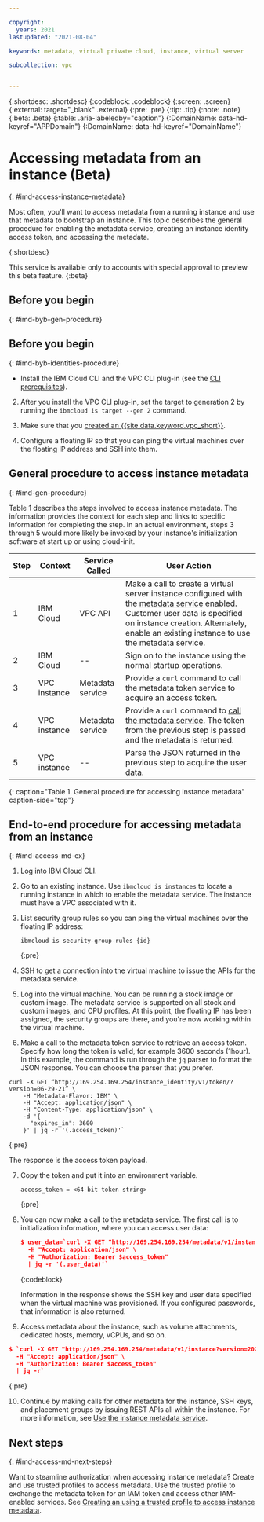 ```yaml
---

copyright:
  years: 2021
lastupdated: "2021-08-04"

keywords: metadata, virtual private cloud, instance, virtual server

subcollection: vpc


---
```


{:shortdesc: .shortdesc}
{:codeblock: .codeblock}
{:screen: .screen}
{:external: target="_blank" .external}
{:pre: .pre}
{:tip: .tip}
{:note: .note}
{:beta: .beta}
{:table: .aria-labeledby="caption"}
{:DomainName: data-hd-keyref="APPDomain"}
{:DomainName: data-hd-keyref="DomainName"}


# Accessing metadata from an instance (Beta)
{: #imd-access-instance-metadata}

Most often, you'll want to access metadata from a running instance and use that metadata to bootstrap an instance. This topic describes the general procedure for enabling the metadata service, creating an instance identity access token, and accessing the metadata. 

{:shortdesc}

This service is available only to accounts with special approval to preview this beta feature.
{:beta}

## Before you begin
{: #imd-byb-gen-procedure}

## Before you begin
{: #imd-byb-identities-procedure}

* Install the IBM Cloud CLI and the VPC CLI plug-in (see the [CLI prerequisites](/docs/vpc?topic=vpc-set-up-environment#cli-prerequisites-setup)).

2. After you install the VPC CLI plug-in, set the target to generation 2 by running the `ibmcloud is target --gen 2` command.
   
3. Make sure that you [created an {{site.data.keyword.vpc_short}}](/docs/vpc?topic=vpc-creating-a-vpc-using-cli#create-a-vpc-cli).

4. Configure a floating IP so that you can ping the virtual machines over the floating IP address and SSH into them.

## General procedure to access instance metadata
{: #imd-gen-procedure}

Table 1 describes the steps involved to access instance metadata. The information provides the context for each step and links to specific information for completing the step. In an actual environment, steps 3 through 5 would more likely be invoked by your instance's initialization software at start up or using cloud-init.

| Step | Context | Service Called | User Action |
|------|---------|----------------|-------------|
| 1    | IBM Cloud | VPC API | Make a call to create a virtual server instance configured with the [metadata service](/docs/vpc?topic=vpc-imd-configure-service) enabled. Customer user data is specified on instance creation. Alternately, enable an existing instance to use the metadata service. |
| 2    | IBM Cloud | -- | Sign on to the instance using the normal startup operations. |
| 3    | VPC instance | Metadata service | Provide a `curl` command to call the metadata token service to acquire an access token. |
| 4    | VPC instance | Metadata service | Provide a `curl` command to [call the metadata service](/docs/vpc?topic=vpc-imd-get-metadata#imd-retrieve-instance-data). The token from the previous step is passed and the metadata is returned.| 
| 5    | VPC instance | -- | Parse the JSON returned in the previous step to acquire the user data. |
{: caption="Table 1. General procedure for accessing instance metadata" caption-side="top"}

## End-to-end procedure for accessing metadata from an instance
{: #imd-access-md-ex}

1. Log into IBM Cloud CLI.

2. Go to an existing instance. Use `ibmcloud is instances` to locate a running instance in which to enable the metadata service. The instance must have a VPC associated with it.

3. List security group rules so you can ping the virtual machines over the floating IP address:

   ```
   ibmcloud is security-group-rules {id}
   ```
   {:pre}

4.	SSH to get a connection into the virtual machine to issue the APIs for the metadata service.

5.	Log into the virtual machine. You can be running a stock image or custom image. The metadata service is supported on all stock and custom images, and CPU profiles. At this point, the floating IP has been assigned, the security groups are there, and you're now working within the virtual machine.

6.	Make a call to the metadata token service to retrieve an access token.  Specify how long the token is valid, for example 3600 seconds (1hour). In this example, the command is run through the `jq` parser to format the JSON response. You can choose the parser that you prefer.

   ```
   curl -X GET “http://169.254.169.254/instance_identity/v1/token/?version=06-29-21” \
       -H "Metadata-Flavor: IBM" \
       -H "Accept: application/json" \
       -H "Content-Type: application/json" \
       -d '{ 
         "expires_in": 3600 
       }' | jq -r '(.access_token)'`
   ```
   {:pre}
   
   The response is the access token payload. 

7. Copy the token and put it into an environment variable.

   ```
   access_token = <64-bit token string>
   ```
   {:pre}

8. You can now make a call to the metadata service. The first call is to initialization information, where you can access user data:

   ```json
   $ user_data=`curl -X GET "http://169.254.169.254/metadata/v1/instance/initialization?version=2021-06-29" \
     -H "Accept: application/json" \
     -H "Authorization: Bearer $access_token"
     | jq -r '(.user_data)'`
   ```
   {:codeblock}

   Information in the response shows the SSH key and user data specified when the virtual machine was provisioned. If you configured passwords, that information is also returned.

9.	Access metadata about the instance, such as volume attachments, dedicated hosts, memory, vCPUs, and so on.

   ```json
   $ `curl -X GET "http://169.254.169.254/metadata/v1/instance?version=2021-06-29" \
     -H "Accept: application/json" \
     -H "Authorization: Bearer $access_token"
     | jq -r`
   ```
   {:pre}

10. Continue by making calls for other metadata for the instance, SSH keys, and placement groups by issuing REST APIs all within the instance. For more information, see [Use the instance metadata service](/docs/vpc?topic=vpc-imd-get-metadata).

## Next steps
{: #imd-access-md-next-steps}

Want to steamline authorization when accessing instance metadata? Create and use trusted profiles to access metadata. Use the trusted profile to exchange the metadata token for an IAM token and access other IAM-enabled services. See [Creating an using a trusted profile to access instance metadata](/docs/vpc?topic=vpc-imd-trusted-profile-metadata).
